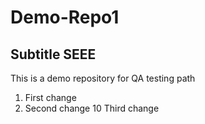 # Demo-Repo1

## Subtitle SEEE

This is a demo repository for QA testing path

1. First change
1. Second change
10 Third change
   
